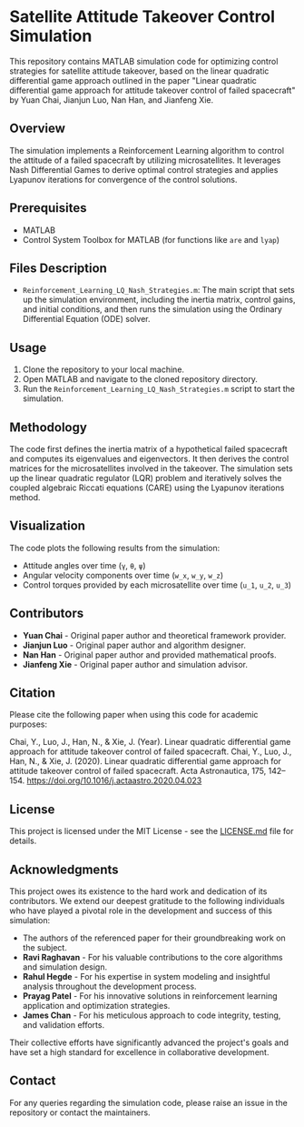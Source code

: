 # Satellite Attitude Takeover Control Simulation

This repository contains MATLAB simulation code for optimizing control strategies for satellite attitude takeover, based on the linear quadratic differential game approach outlined in the paper "Linear quadratic differential game approach for attitude takeover control of failed spacecraft" by Yuan Chai, Jianjun Luo, Nan Han, and Jianfeng Xie.

## Overview

The simulation implements a Reinforcement Learning algorithm to control the attitude of a failed spacecraft by utilizing microsatellites. It leverages Nash Differential Games to derive optimal control strategies and applies Lyapunov iterations for convergence of the control solutions.

## Prerequisites

- MATLAB
- Control System Toolbox for MATLAB (for functions like `are` and `lyap`)

## Files Description

- `Reinforcement_Learning_LQ_Nash_Strategies.m`: The main script that sets up the simulation environment, including the inertia matrix, control gains, and initial conditions, and then runs the simulation using the Ordinary Differential Equation (ODE) solver.

## Usage

1. Clone the repository to your local machine.
2. Open MATLAB and navigate to the cloned repository directory.
3. Run the `Reinforcement_Learning_LQ_Nash_Strategies.m` script to start the simulation.

## Methodology

The code first defines the inertia matrix of a hypothetical failed spacecraft and computes its eigenvalues and eigenvectors. It then derives the control matrices for the microsatellites involved in the takeover. The simulation sets up the linear quadratic regulator (LQR) problem and iteratively solves the coupled algebraic Riccati equations (CARE) using the Lyapunov iterations method.

## Visualization

The code plots the following results from the simulation:
- Attitude angles over time (`γ`, `θ`, `ψ`)
- Angular velocity components over time (`w_x`, `w_y`, `w_z`)
- Control torques provided by each microsatellite over time (`u_1`, `u_2`, `u_3`)

## Contributors

- **Yuan Chai** - Original paper author and theoretical framework provider.
- **Jianjun Luo** - Original paper author and algorithm designer.
- **Nan Han** - Original paper author and provided mathematical proofs.
- **Jianfeng Xie** - Original paper author and simulation advisor.

## Citation

Please cite the following paper when using this code for academic purposes:

Chai, Y., Luo, J., Han, N., & Xie, J. (Year). Linear quadratic differential game approach for attitude takeover control of failed spacecraft. Chai, Y., Luo, J., Han, N., & Xie, J. (2020). Linear quadratic differential game approach for attitude takeover control of failed spacecraft. Acta Astronautica, 175, 142–154. https://doi.org/10.1016/j.actaastro.2020.04.023


## License

This project is licensed under the MIT License - see the [LICENSE.md](LICENSE) file for details.

## Acknowledgments

This project owes its existence to the hard work and dedication of its contributors. We extend our deepest gratitude to the following individuals who have played a pivotal role in the development and success of this simulation:

- The authors of the referenced paper for their groundbreaking work on the subject.
- **Ravi Raghavan** - For his valuable contributions to the core algorithms and simulation design.
- **Rahul Hegde** - For his expertise in system modeling and insightful analysis throughout the development process.
- **Prayag Patel** - For his innovative solutions in reinforcement learning application and optimization strategies.
- **James Chan** - For his meticulous approach to code integrity, testing, and validation efforts.

Their collective efforts have significantly advanced the project's goals and have set a high standard for excellence in collaborative development.


## Contact

For any queries regarding the simulation code, please raise an issue in the repository or contact the maintainers.
